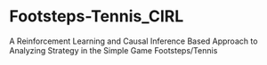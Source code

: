 # Footsteps-Tennis_CIRL
A Reinforcement Learning and Causal Inference Based Approach to Analyzing Strategy in the Simple Game Footsteps/Tennis
